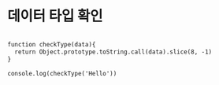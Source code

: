 # 데이터 타입 확인

``` html

function checkType(data){
  return Object.prototype.toString.call(data).slice(8, -1)
}

console.log(checkType('Hello'))

````